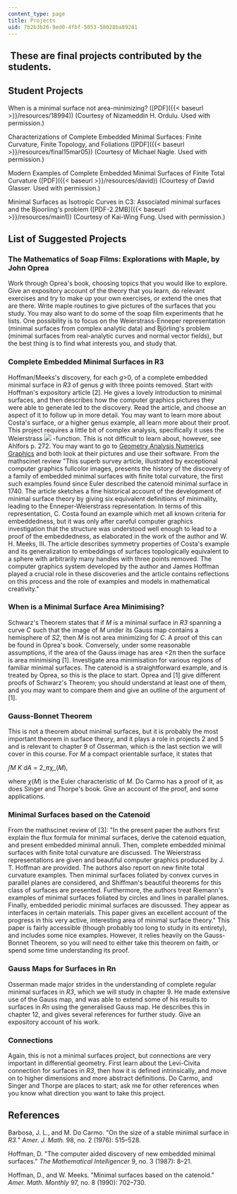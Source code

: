 ```yaml
---
content_type: page
title: Projects
uid: 7b2b3b26-9ed0-4fbf-5053-58028ba89281
---
```


 These are final projects contributed by the students.
------------------------------------------------------

Student Projects
----------------

When is a minimal surface not area-minimizing? ([PDF]({{< baseurl >}}/resources/18994)) (Courtesy of Nizameddin H. Ordulu. Used with permission.)

Characterizations of Complete Embedded Minimal Surfaces: Finite Curvature, Finite Topology, and Foliations ([PDF]({{< baseurl >}}/resources/final15mar05)) (Courtesy of Michael Nagle. Used with permission.)

Modern Examples of Complete Embedded Minimal Surfaces of Finite Total Curvature ([PDF]({{< baseurl >}}/resources/david)) (Courtesy of David Glasser. Used with permission.)

Minimal Surfaces as Isotropic Curves in C3: Associated minimal surfaces and the Bjoorling's problem ([PDF-2.2MB]({{< baseurl >}}/resources/main1)) (Courtesy of Kai-Wing Fung. Used with permission.)

List of Suggested Projects
--------------------------

### The Mathematics of Soap Films: Explorations with Maple, by John Oprea

Work through Oprea's book, choosing topics that you would like to explore. Give an expository account of the theory that you learn, do relevant exercises and try to make up your own exercises, or extend the ones that are there. Write maple routines to give pictures of the surfaces that you study. You may also want to do some of the soap film experiments that he lists. One possibility is to focus on the Weierstrass-Enneper representation (minimal surfaces from complex analytic data) and Björling's problem (minimal surfaces from real-analytic curves and normal vector fields), but the best thing is to find what interests you, and study that.

### Complete Embedded Minimal Surfaces in R3

Hoffman/Meeks's discovery, for each _g_\>0, of a complete embedded minimal surface in _R3_ of genus _g_ with three points removed. Start with Hoffman's expository article \[2\]. He gives a lovely introduction to minimal surfaces, and then describes how the computer graphics pictures they were able to generate led to the discovery. Read the article, and choose an aspect of it to follow up in more detail. You may want to learn more about Costa's surface, or a higher genus example, all learn more about their proof. This project requires a little bit of complex analysis, specifically it uses the Weierstrass ![](/courses/mathematics/18-994-seminar-in-geometry-fall-2004/projects/a5.jpg) -function. This is not difficult to learn about, however, see Ahlfors p. 272. You may want to go to [Geometry Analysis Numerics Graphics](http://www.gang.umass.edu/) and both look at their pictures and use their software. From the mathscinet review "This superb survey article, illustrated by exceptional computer graphics fullcolor images, presents the history of the discovery of a family of embedded minimal surfaces with finite total curvature, the first such examples found since Euler described the catenoid minimal surface in 1740. The article sketches a fine historical account of the development of minimal surface theory by giving six equivalent definitions of minimality, leading to the Enneper-Weierstrass representation. In terms of this representation, C. Costa found an example which met all known criteria for embeddedness, but it was only after careful computer graphics investigation that the structure was understood well enough to lead to a proof of the embeddedness, as elaborated in the work of the author and W. H. Meeks, III. The article describes symmetry properties of Costa's example and its generalization to embeddings of surfaces topologically equivalent to a sphere with arbitrarily many handles with three points removed. The computer graphics system developed by the author and James Hoffman played a crucial role in these discoveries and the article contains reflections on this process and the role of examples and models in mathematical creativity."

### When is a Minimal Surface Area Minimising?

Schwarz's Theorem states that if _M_ is a minimal surface in _R3_ spanning a curve _C_ such that the image of _M_ under its Gauss map contains a hemisphere of _S2_, then _M_ is not area minimizing for _C_. A proof of this can be found in Oprea's book. Conversely, under some reasonable assumptions, if the area of the Gauss image has area \<2π then the surface is area minimising \[1\]. Investigate area minimisation for various regions of familiar minimal surfaces. The catenoid is a straightforward example, and is treated by Oprea, so this is the place to start. Oprea and \[1\] give different proofs of Schwarz's Theorem; you should understand at least one of them, and you may want to compare them and give an outline of the argument of \[1\].

### Gauss-Bonnet Theorem

This is not a theorem about minimal surfaces, but it is probably the most important theorem in surface theory, and it plays a role in projects 2 and 5 and is relevant to chapter 9 of Osserman, which is the last section we will cover in this course. For _M_ a compact orientable surface, it states that

_∫M_ _K_ _dA_ = 2_πχ_(_M_),

where _χ_(_M_) is the Euler characteristic of _M_. Do Carmo has a proof of it, as does Singer and Thorpe's book. Give an account of the proof, and some applications.

### Minimal Surfaces based on the Catenoid

From the mathscinet review of \[3\]: "In the present paper the authors first explain the flux formula for minimal surfaces, derive the catenoid equation, and present embedded minimal annuli. Then, complete embedded minimal surfaces with finite total curvature are discussed. The Weierstrass representations are given and beautiful computer graphics produced by J. T. Hoffman are provided. The authors also report on new finite total curvature examples. Then minimal surfaces foliated by convex curves in parallel planes are considered, and Shiffman's beautiful theorems for this class of surfaces are presented. Furthermore, the authors treat Riemann's examples of minimal surfaces foliated by circles and lines in parallel planes. Finally, embedded periodic minimal surfaces are discussed. They appear as interfaces in certain materials. This paper gives an excellent account of the progress in this very active, interesting area of minimal surface theory." This paper is fairly accessible (though probably too long to study in its entirety), and includes some nice examples. However, it relies heavily on the Gauss-Bonnet Theorem, so you will need to either take this theorem on faith, or spend some time understanding its proof.

### Gauss Maps for Surfaces in Rn

Osserman made major strides in the understanding of complete regular minimal surfaces in _R3_, which we will study in chapter 9. He made extensive use of the Gauss map, and was able to extend some of his results to surfaces in _Rn_ using the generalised Gauss map. He describes this in chapter 12, and gives several references for further study. Give an expository account of his work.

### Connections

Again, this is not a minimal surfaces project, but connections are very important in differential geometry. First learn about the Levi-Civita connection for surfaces in _R3_, then how it is defined intrinsically, and move on to higher dimensions and more abstract definitions. Do Carmo, and Singer and Thorpe are places to start; ask me for other references when you know what direction you want to take this project.

References
----------

Barbosa, J. L., and M. Do Carmo. "On the size of a stable minimal surface in _R3._" _Amer. J. Math._ 98, no. 2 (1976): 515–528.

Hoffman, D. "The computer aided discovery of new embedded minimal surfaces." _The Mathematical Intelligencer_ 9, no. 3 (1987): 8–21.

Hoffman, D., and W. Meeks. "Minimal surfaces based on the catenoid." _Amer. Math. Monthly_ 97, no. 8 (1990): 702–730.